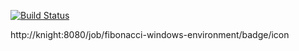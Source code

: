 
[![Build Status](http://knight:8080/job/fibonacci-windows-environment/badge/icon)](http://knight:8080/job/fibonacci-windows-environment/)


http://knight:8080/job/fibonacci-windows-environment/badge/icon
